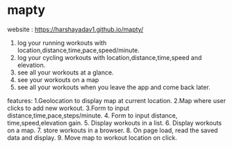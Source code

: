 # mapty
website : https://harshayadav1.github.io/mapty/
1. log your running workouts with location,distance,time,pace,speed/minute.
2. log your cycling workouts with location,distance,time,speed and elevation.
3. see all your workouts at a glance.
4. see your workouts on a map
5. see all your workouts when you leave the app and come back later.

features:
1.Geolocation to display map at current location.
2.Map where user clicks to add new workout.
3.Form to input distance,time,pace,steps/minute.
4. Form to input distance, time,speed,elevation gain.
5. Display workouts in a list.
6. Display workouts on a map.
7. store workouts in a browser.
8. On page load, read the saved data and display.
9. Move map to workout location on click.
